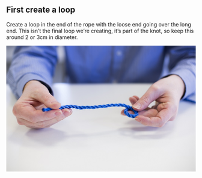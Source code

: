 ## First create a loop

Create a loop in the end of the rope with the loose end going over the long end. This isn’t the final loop we’re creating, it’s part of the knot, so keep this around 2 or 3cm in diameter.

![loop](images/bowline1.jpg)